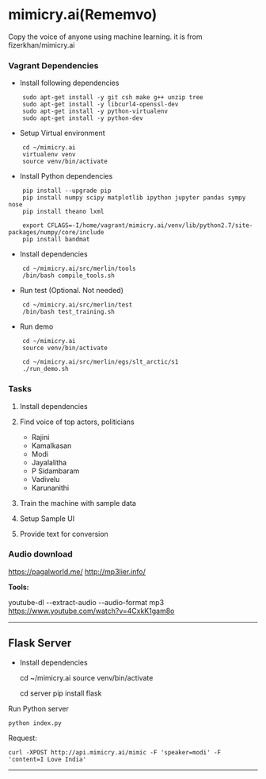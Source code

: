 # mimicry.ai(Rememvo)

Copy the voice of anyone using machine learning.
it is from fizerkhan/mimicry.ai


### Vagrant Dependencies

* Install following dependencies

```
    sudo apt-get install -y git csh make g++ unzip tree
    sudo apt-get install -y libcurl4-openssl-dev
    sudo apt-get install -y python-virtualenv
    sudo apt-get install -y python-dev
```

* Setup Virtual environment

```
    cd ~/mimicry.ai
    virtualenv venv
    source venv/bin/activate
```

* Install Python dependencies

```
    pip install --upgrade pip
    pip install numpy scipy matplotlib ipython jupyter pandas sympy nose
    pip install theano lxml

    export CFLAGS=-I/home/vagrant/mimicry.ai/venv/lib/python2.7/site-packages/numpy/core/include
    pip install bandmat
```

* Install dependencies

```
    cd ~/mimicry.ai/src/merlin/tools
    /bin/bash compile_tools.sh
```

* Run test (Optional. Not needed)

```
    cd ~/mimicry.ai/src/merlin/test
    /bin/bash test_training.sh
```

* Run demo

```
    cd ~/mimicry.ai
    source venv/bin/activate

    cd ~/mimicry.ai/src/merlin/egs/slt_arctic/s1
    ./run_demo.sh
```

### Tasks

1. Install dependencies
2. Find voice of top actors, politicians

    * Rajini
    * Kamalkasan
    * Modi
    * Jayalalitha
    * P Sidambaram
    * Vadivelu
    * Karunanithi

3. Train the machine with sample data
4. Setup Sample UI
5. Provide text for conversion


### Audio download

https://pagalworld.me/
http://mp3lier.info/

**Tools:**

youtube-dl --extract-audio --audio-format mp3 https://www.youtube.com/watch?v=4CxkK1gam8o


--------------------------------------------------------------------------------

## Flask Server

* Install dependencies

    cd ~/mimicry.ai
    source venv/bin/activate

    cd server
    pip install flask

Run Python server

    python index.py

Request:

    curl -XPOST http://api.mimicry.ai/mimic -F 'speaker=modi' -F 'content=I Love India'

--------------------------------------------------------------------------------
